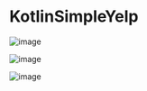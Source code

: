 # KotlinSimpleYelp


![image](https://user-images.githubusercontent.com/50949562/145937914-86fd5a79-3b5d-47d4-a457-469de9a68867.png)

![image](https://user-images.githubusercontent.com/50949562/145937842-0612c7b8-ee90-4d51-b352-1fa566db5e7d.png)

![image](https://user-images.githubusercontent.com/50949562/145937455-874be591-35ce-4cea-a90c-7eb5f69755e9.png)

